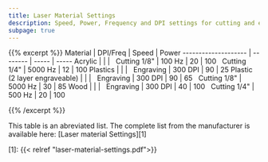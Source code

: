 ```yaml
---
title: Laser Material Settings
description: Speed, Power, Frequency and DPI settings for cutting and engraving
subpage: true
---
```


{{% excerpt %}}
Material             | DPI/Freq | Speed | Power
-------------------- | -------- | ----- | -----
Acrylic              |          |       |
 &nbsp; Cutting 1/8" | 100 Hz   | 20    | 100
 &nbsp; Cutting 1/4" | 5000 Hz  | 12    | 100
Plastics             |          |       |
 &nbsp; Engraving    | 300 DPI  | 90    | 25
Plastic (2 layer engraveable) | |       |
 &nbsp; Engraving    | 300 DPI  | 90    | 65
 &nbsp; Cutting 1/8" | 5000 Hz  | 30    | 85
Wood                 |          |       |
 &nbsp; Engraving    | 300 DPI  | 40    | 100
 &nbsp; Cutting 1/4" | 500 Hz   | 20    | 100

{{% /excerpt %}}


This table is an abreviated list. The complete list from the manufacturer is available here: [Laser material Settings][1]

<!-- Source: https://www.epiloglaser.com/assets/downloads/legend-material-settings.pdf  -->
[1]: {{< relref "laser-material-settings.pdf">}}